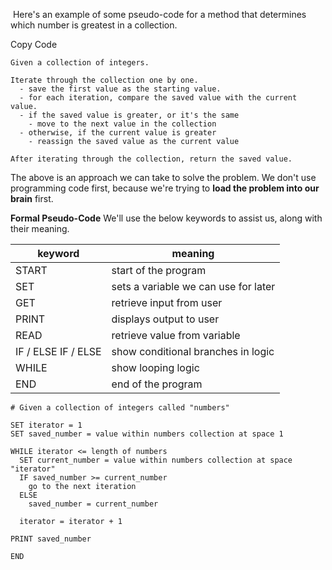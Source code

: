  Here's an example of some pseudo-code for a method that determines which number is greatest in a collection.

Copy Code

```none
Given a collection of integers.

Iterate through the collection one by one.
  - save the first value as the starting value.
  - for each iteration, compare the saved value with the current value.
  - if the saved value is greater, or it's the same
    - move to the next value in the collection
  - otherwise, if the current value is greater
    - reassign the saved value as the current value

After iterating through the collection, return the saved value.
```

The above is an approach we can take to solve the problem. We don't use programming code first, because we're trying to **load the problem into our brain** first.

**Formal Pseudo-Code**
We'll use the below keywords to assist us, along with their meaning.

|keyword|meaning|
|---|---|
|START|start of the program|
|SET|sets a variable we can use for later|
|GET|retrieve input from user|
|PRINT|displays output to user|
|READ|retrieve value from variable|
|IF / ELSE IF / ELSE|show conditional branches in logic|
|WHILE|show looping logic|
|END|end of the program|START
```
# Given a collection of integers called "numbers"

SET iterator = 1
SET saved_number = value within numbers collection at space 1

WHILE iterator <= length of numbers
  SET current_number = value within numbers collection at space "iterator"
  IF saved_number >= current_number
    go to the next iteration
  ELSE
    saved_number = current_number

  iterator = iterator + 1

PRINT saved_number

END
```
